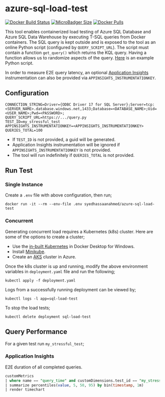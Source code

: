 # azure-sql-load-test
[![Docker Build Status](https://img.shields.io/docker/cloud/build/syedhassaanahmed/azure-sql-load-test.svg?logo=docker)](https://hub.docker.com/r/syedhassaanahmed/azure-sql-load-test/builds/) [![MicroBadger Size](https://img.shields.io/microbadger/image-size/syedhassaanahmed/azure-sql-load-test.svg?logo=docker)](https://hub.docker.com/r/syedhassaanahmed/azure-sql-load-test/tags/) [![Docker Pulls](https://img.shields.io/docker/pulls/syedhassaanahmed/azure-sql-load-test.svg?logo=docker)](https://hub.docker.com/r/syedhassaanahmed/azure-sql-load-test/)

This tool enables containerized load testing of Azure SQL Database and Azure SQL Data Warehouse by executing T-SQL queries from Docker containers. The SQL query is kept outside and is exposed to the tool as an online Python script (configured by `QUERY_SCRIPT_URL`). The script must contain a function `get_query()` which returns the KQL query. Having a function allows us to randomize aspects of the query. [Here](https://gist.githubusercontent.com/syedhassaanahmed/4a719feb5f496d672a040891c7ea51df/raw/ce38a1c71e7781595097f48c8ad35ccad726d897/sql_query.py) is an example Python script.

In order to measure E2E query latency, an optional [Application Insights](https://docs.microsoft.com/en-us/azure/azure-monitor/app/app-insights-overview) instrumentation can also be provided via `APPINSIGHTS_INSTRUMENTATIONKEY`.

## Configuration
```
CONNECTION_STRING=Driver={ODBC Driver 17 for SQL Server};Server=tcp:<SERVER_NAME>.database.windows.net,1433;Database=<DATABASE_NAME>;Uid=<USER_NAME>;Pwd=<PASSWORD>;
QUERY_SCRIPT_URL=https://.../query.py
TEST_ID=my_stressful_test
APPINSIGHTS_INSTRUMENTATIONKEY=<APPINSIGHTS_INSTRUMENTATIONKEY>
QUERIES_TOTAL=100
```

- If `TEST_ID` is not provided, a guid will be generated.
- Application Insights instrumentation will be ignored if `APPINSIGHTS_INSTRUMENTATIONKEY` is not provided.
- The tool will run indefinitely if `QUERIES_TOTAL` is not provided.

## Run Test
### Single Instance
Create a `.env` file with above configuration, then run;
```
docker run -it --rm --env-file .env syedhassaanahmed/azure-sql-load-test
```

### Concurrent
Generating concurrent load requires a Kubernetes (k8s) cluster. Here are some of the options to create a cluster;
- Use the [in-built Kubernetes](https://docs.docker.com/docker-for-windows/kubernetes/) in Docker Desktop for Windows.
- Install [Minikube](https://kubernetes.io/docs/tasks/tools/install-minikube/).
- Create an [AKS](https://docs.microsoft.com/en-us/azure/aks/kubernetes-walkthrough) cluster in Azure.

Once the k8s cluster is up and running, modify the above environment variables in `deployment.yaml` file and run the following;
```
kubectl apply -f deployment.yaml
```

Logs from a successfully running deployment can be viewed by;
```
kubectl logs -l app=sql-load-test
```

To stop the load tests;
```
kubectl delete deployment sql-load-test
```

## Query Performance
For a given test run `my_stressful_test`;

### Application Insights
E2E duration of all completed queries.
```sql
customMetrics
| where name == "query_time" and customDimensions.test_id == "my_stressful_test"
| summarize percentiles(value, 5, 50, 95) by bin(timestamp, 1m)
| render timechart
```